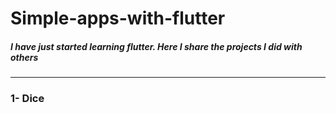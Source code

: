 # Simple-apps-with-flutter

##### I have just started learning flutter. Here I share the projects I did with others
---
### 1- Dice
